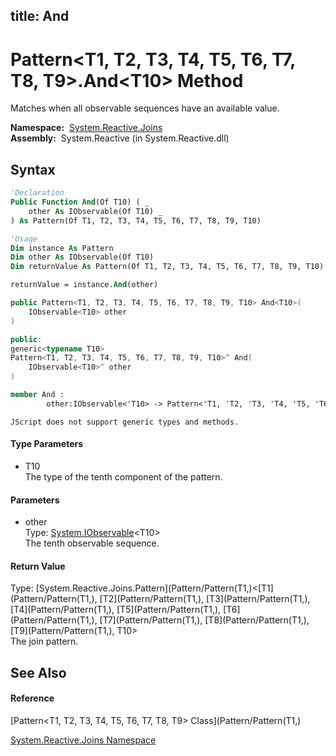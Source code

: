 title: And
---
# Pattern\<T1, T2, T3, T4, T5, T6, T7, T8, T9\>.And\<T10\> Method

Matches when all observable sequences have an available value.

**Namespace:**  [System.Reactive.Joins](System.Reactive.Joins/System.Reactive.Joins)  
**Assembly:**  System.Reactive (in System.Reactive.dll)

## Syntax

```vb
'Declaration
Public Function And(Of T10) ( _
    other As IObservable(Of T10) _
) As Pattern(Of T1, T2, T3, T4, T5, T6, T7, T8, T9, T10)
```

```vb
'Usage
Dim instance As Pattern
Dim other As IObservable(Of T10)
Dim returnValue As Pattern(Of T1, T2, T3, T4, T5, T6, T7, T8, T9, T10)

returnValue = instance.And(other)
```

```csharp
public Pattern<T1, T2, T3, T4, T5, T6, T7, T8, T9, T10> And<T10>(
    IObservable<T10> other
)
```

```c++
public:
generic<typename T10>
Pattern<T1, T2, T3, T4, T5, T6, T7, T8, T9, T10>^ And(
    IObservable<T10>^ other
)
```

```fsharp
member And : 
        other:IObservable<'T10> -> Pattern<'T1, 'T2, 'T3, 'T4, 'T5, 'T6, 'T7, 'T8, 'T9, 'T10> 
```

```jscript
JScript does not support generic types and methods.
```

#### Type Parameters

- T10  
  The type of the tenth component of the pattern.

#### Parameters

- other  
  Type: [System.IObservable](https://msdn.microsoft.com/en-us/library/Dd990377)\<T10\>  
  The tenth observable sequence.

#### Return Value

Type: [System.Reactive.Joins.Pattern](Pattern/Pattern(T1,)\<[T1](Pattern/Pattern(T1,), [T2](Pattern/Pattern(T1,), [T3](Pattern/Pattern(T1,), [T4](Pattern/Pattern(T1,), [T5](Pattern/Pattern(T1,), [T6](Pattern/Pattern(T1,), [T7](Pattern/Pattern(T1,), [T8](Pattern/Pattern(T1,), [T9](Pattern/Pattern(T1,), T10\>  
The join pattern.

## See Also

#### Reference

[Pattern\<T1, T2, T3, T4, T5, T6, T7, T8, T9\> Class](Pattern/Pattern(T1,)

[System.Reactive.Joins Namespace](System.Reactive.Joins/System.Reactive.Joins)
